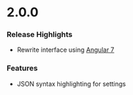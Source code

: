 

# 2.0.0

### Release Highlights

* Rewrite interface using [Angular 7](https://angular.io)

### Features

* JSON syntax highlighting for settings
